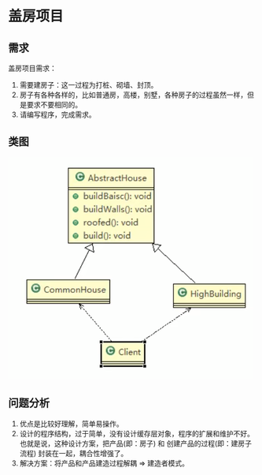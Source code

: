 # 盖房项目

## 需求

盖房项目需求：

1) 需要建房子：这一过程为打桩、砌墙、封顶。
2) 房子有各种各样的，比如普通房，高楼，别墅，各种房子的过程虽然一样，但是要求不要相同的。
3) 请编写程序，完成需求。

## 类图

![img.png](../../../../resources/picture/img10.png)

## 问题分析

1) 优点是比较好理解，简单易操作。
2) 设计的程序结构，过于简单，没有设计缓存层对象，程序的扩展和维护不好。也就是说，这种设计方案，把产品(即：房子) 和 创建产品的过程(即：建房子流程) 封装在一起，耦合性增强了。
3) 解决方案：将产品和产品建造过程解耦 => 建造者模式。